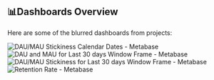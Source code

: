 ## 📊Dashboards Overview

Here are some of the blurred dashboards from projects:

![DAU/MAU Stickiness Calendar Dates - Metabase](metabase/dau_mau_stickiness_calendar_dates_metabase.jpeg)
![DAU and MAU for Last 30 days Window Frame - Metabase](metabase/dau_and_mau_last_30_days_window_frame_metabase.jpeg)
![DAU/MAU Stickiness for Last 30 days Window Frame - Metabase](metabase/dau_mau_stickines_last_30_days_window_frame_metabase.jpg)
![Retention Rate - Metabase](metabase/retention_rate_metabase.jpeg)
